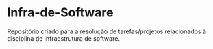# Infra-de-Software
Repositório criado para a resolução de tarefas/projetos relacionados à disciplina de infraestrutura de software.
